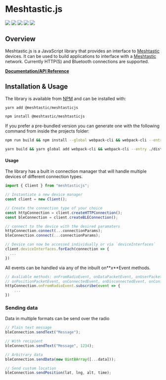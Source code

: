 # Meshtastic.js

![](https://badgen.net/npm/v/@meshtastic/meshtasticjs) ![](https://badgen.net/npm/dt/@meshtastic/meshtasticjs) ![](https://badgen.net/bundlephobia/minzip/@meshtastic/meshtasticjs) ![](https://badgen.net/bundlephobia/dependency-count/@meshtastic/meshtasticjs) ![](https://badgen.net/bundlephobia/tree-shaking/@meshtastic/meshtasticjs)

## Overview

Meshtastic.js is a JavaScript library that provides an interface to [Meshtastic](https://meshtastic.org) devices. It can be used to build applications to interface with a [Meshtastic](https://meshtastic.org) network. Currently HTTP(S) and Bluetooth connections are supported.

**[Documentation/API Reference](https://js.meshtastic.org)**

## Installation & Usage

The library is available from [NPM](https://www.npmjs.com/package/@meshtastic/meshtasticjs) and can be installed with:

```bash
yarn add @meshtastic/meshtasticjs
```

```bash
npm install @meshtastic/meshtasticjs
```

If you prefer a pre-bundled version you can generate one with the following command from inside the projects folder:

```bash
npm run build && npm install --global webpack-cli && webpack-cli --entry ./dist -o dist/bundle.js
```

```bash
yarn build && yarn global add webpack-cli && webpack-cli --entry ./dist -o dist/bundle.js
```

#### Usage

The library has a built in connection manager that will handle multiple devices of different connection types.

```typescript
import { Client } from "meshtasticjs";

// Instantiate a new device manager
const client = new Client();

// Create the connection type of your choice
const httpConnection = client.createHTTPConnection();
const bleConnection = client.createBLEConnection();

// connect to the device with the desired paramaters
httpConnection.connect(...connectionParams);
bleConnection.connect(...connectionParams);

// Device can now be accessed individually or via `deviceInterfaces`
client.deviceInterfaces.forEach(connection => {
  ...
})
```

All events can be handled via any of the inbuilt on**_x_**Event methods.

```typescript
// Avaliable methods: onFromRadioEvent, onDataPacketEvent, onUserPacketEvent,
// onPositionPacketEvent, onConnectedEvent, onDisconnectedEvent, onConfigDoneEvent
httpConnection.onFromRadioEvent.subscribe(event => {
    ...
})
```

### Sending data

Data in multiple formats can be send over the radio

```typescript
// Plain text message
bleConnection.sendText("Message");

// With recipient
bleConnection.sendText("Message", 1234);

// Arbitrary data
bleConnection.sendData(new Uint8Array([...data]));

// Send custom location
bleConnection.sendPosition(lat, lng, alt, time);
```
